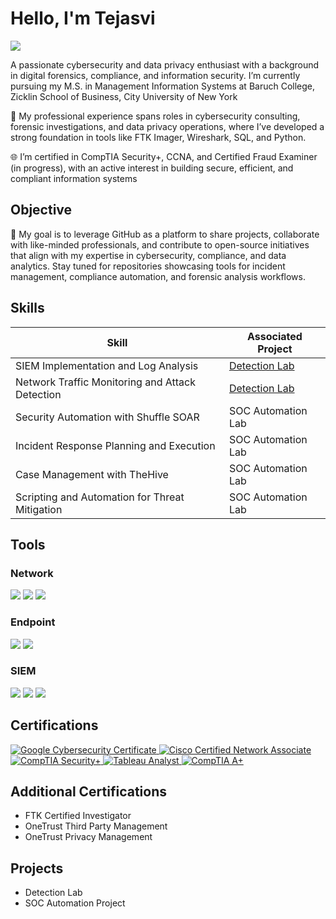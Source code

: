 # Hello, I'm Tejasvi 
<a href="https://www.linkedin.com/in/tejasvi-ahuja/"><img src="https://img.shields.io/badge/-LinkedIn-0072b1?&style=for-the-badge&logo=linkedin&logoColor=white" /></a>

A passionate cybersecurity and data privacy enthusiast with a background in digital forensics, compliance, and information security. I’m currently pursuing my M.S. in Management Information Systems at Baruch College, Zicklin School of Business, City University of New York

💼 My professional experience spans roles in cybersecurity consulting, forensic investigations, and data privacy operations, where I’ve developed a strong foundation in tools like FTK Imager, Wireshark, SQL, and Python.

🌐 I’m certified in CompTIA Security+, CCNA, and Certified Fraud Examiner (in progress), with an active interest in building secure, efficient, and compliant information systems

## Objective
📌 My goal is to leverage GitHub as a platform to share projects, collaborate with like-minded professionals, and contribute to open-source initiatives that align with my expertise in cybersecurity, compliance, and data analytics. Stay tuned for repositories showcasing tools for incident management, compliance automation, and forensic analysis workflows.

## Skills

| Skill                                         | Associated Project         |
|-----------------------------------------------|----------------------------|
| SIEM Implementation and Log Analysis          | <a href="https://google.com">Detection Lab</a>|
| Network Traffic Monitoring and Attack Detection | <a href="https://google.com">Detection Lab</a>|
| Security Automation with Shuffle SOAR         | SOC Automation Lab|
| Incident Response Planning and Execution      | SOC Automation Lab|
| Case Management with TheHive                  | SOC Automation Lab|
| Scripting and Automation for Threat Mitigation | SOC Automation Lab|

## Tools

### Network
<div>
    <img src="https://img.shields.io/badge/-Wireshark-1679A7?&style=for-the-badge&logo=Wireshark&logoColor=white" />
    <img src="https://img.shields.io/badge/-Suricata-EF3B2D?&style=for-the-badge&logo=Suricata&logoColor=white" />
    <img src="https://img.shields.io/badge/-Zeek-777BB4?&style=for-the-badge&logo=Zeek&logoColor=white" />
</div>

### Endpoint
<div>
    <img src="https://img.shields.io/badge/-Microsoft_Defender_for_Endpoint-00A4EF?&style=for-the-badge&logo=Microsoft&logoColor=white" />
    <img src="https://img.shields.io/badge/-Velociraptor-4B275F?&style=for-the-badge&logo=Velociraptor&logoColor=white" />
</div>

### SIEM
<div>
    <img src="https://img.shields.io/badge/-Microsoft_Sentinel-0078D4?&style=for-the-badge&logo=Microsoft&logoColor=white" />
    <img src="https://img.shields.io/badge/-Splunk-000000?&style=for-the-badge&logo=Splunk&logoColor=white" />
    <img src="https://img.shields.io/badge/-Elastic-005571?&style=for-the-badge&logo=Elastic&logoColor=white" />
</div>

## Certifications
<div>
<a href="https://www.credly.com/badges/793a4681-d064-463d-924b-e2e0a94cd696/linked_in_profile" target="_blank"> <img src="https://img.shields.io/badge/-Google%20Cybersecurity%20Certificate-34A853?&style=for-the-badge&logo=Google&logoColor=white" alt="Google Cybersecurity Certificate" /> </a> <a href="https://www.credly.com/badges/d9120e63-e2c8-4e8e-9058-b057a6751a0f/linked_in_profile" target="_blank"> <img src="https://img.shields.io/badge/-Cisco%20Certified%20Network%20Associate-1BA0D7?&style=for-the-badge&logo=Cisco&logoColor=white" alt="Cisco Certified Network Associate" /> </a> <a href="https://www.credly.com/badges/771a80e1-2054-48d8-b67e-7fbfe6b85774" target="_blank"> <img src="https://img.shields.io/badge/-CompTIA%20Security%2B-FF0000?&style=for-the-badge&logo=CompTIA&logoColor=white" alt="CompTIA Security+" /> </a> <a href="https://www.credly.com/badges/724dc78f-4ccc-48bb-8132-f391a23f3994/linked_in_profile" target="_blank"> <img src="https://img.shields.io/badge/-Tableau%20Analyst-E97627?&style=for-the-badge&logo=Tableau&logoColor=white" alt="Tableau Analyst" /> </a> <a href="https://www.credly.com/badges/4d3a1748-ba6e-4e8f-a7fb-8e4f562dd49d/linked_in_profile" target="_blank"> <img src="https://img.shields.io/badge/-CompTIA%20A%2B-4D4D4D?&style=for-the-badge&logo=CompTIA&logoColor=white" alt="CompTIA A+" /> </a> 
</div>

## Additional Certifications
- FTK Certified Investigator
- OneTrust Third Party Management
- OneTrust Privacy Management

## Projects
- Detection Lab
- SOC Automation Project
